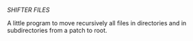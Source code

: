 *SHIFTER FILES*

A little program to move recursively all files in directories and in subdirectories from a patch to root.